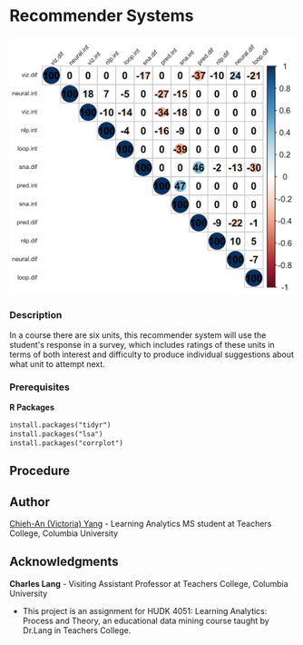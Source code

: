 # Recommender Systems

<img width = "600" src="https://github.com/victoria-yang/recommender-system-project/blob/master/Int_dif.png">

### Description
In a course there are six units, this recommender system will use the student's response in a survey, which includes ratings of these units in terms of both interest and difficulty to produce individual suggestions about what unit to attempt next.


### Prerequisites

**R Packages**

```
install.packages("tidyr")
install.packages("lsa")
install.packages("corrplot")
```

## Procedure





## Author
[Chieh-An (Victoria) Yang](https://www.linkedin.com/in/victoria-chieh-an-yang/) - Learning Analytics MS student at Teachers College, Columbia University


## Acknowledgments
**Charles Lang** - Visiting Assistant Professor at Teachers College, Columbia University
* This project is an assignment for HUDK 4051: Learning Analytics: Process and Theory, an educational data mining course taught by Dr.Lang in Teachers College. 
